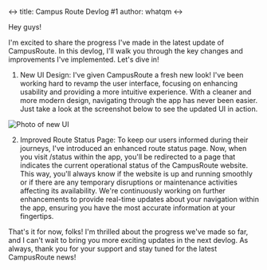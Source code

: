<->
title: Campus Route Devlog #1
author: whatqm
<->

Hey guys!

I'm excited to share the progress I've made in the latest update of CampusRoute. In this devlog, I'll walk you through the key changes and improvements I've implemented. Let's dive in!

1. New UI Design:
   I've given CampusRoute a fresh new look! I've been working hard to revamp the user interface, focusing on enhancing usability and providing a more intuitive experience. With a cleaner and more modern design, navigating through the app has never been easier. Just take a look at the screenshot below to see the updated UI in action.

![Photo of new UI](https://dev-to-uploads.s3.amazonaws.com/uploads/articles/nbg6b59sv5hvukxpgoes.png)

2. Improved Route Status Page:
   To keep our users informed during their journeys, I've introduced an enhanced route status page. Now, when you visit /status within the app, you'll be redirected to a page that indicates the current operational status of the CampusRoute website. This way, you'll always know if the website is up and running smoothly or if there are any temporary disruptions or maintenance activities affecting its availability. We're continuously working on further enhancements to provide real-time updates about your navigation within the app, ensuring you have the most accurate information at your fingertips.

That's it for now, folks! I'm thrilled about the progress we've made so far, and I can't wait to bring you more exciting updates in the next devlog. As always, thank you for your support and stay tuned for the latest CampusRoute news!
